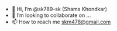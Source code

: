 - 👋 Hi, I’m @sk789-sk (Shams Khondkar)
- 💞️ I’m looking to collaborate on ...
- 📫 How to reach me skm478@gmail.com

<!---
sk789-sk/sk789-sk is a ✨ special ✨ repository because its `README.md` (this file) appears on your GitHub profile.
You can click the Preview link to take a look at your changes.
--->

